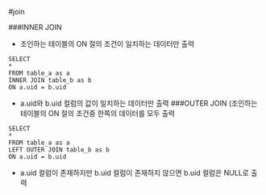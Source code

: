 #join

###INNER JOIN
- 조인하는 테이블의 ON 절의 조건이 일치하는 데이터만 출력
````
SELECT
*
FROM table_a as a
INNER JOIN table_b as b
ON a.uid = b.uid
````
- a.uid와 b.uid 컬럼의 값이 일치하는 데이터만 출력
###OUTER JOIN (조인하는 테이블의 ON 절의 조건중 한쪽의 데이터를 모두 출력
````
SELECT
*
FROM table_a as a
LEFT OUTER JOIN table_b as b
ON a.uid = b.uid
````
- a.uid 컬럼이 존재하지만 b.uid 컬럼이 존재하지 않으면 b.uid 컬럼은 NULL로 출력
